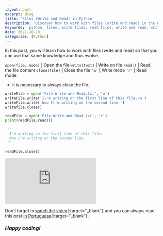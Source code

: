 ```yaml
---
layout: post
excerpt: Blog
title: 'Files (Write and Read) in Python'
description: 'Discover how to work with files (write and read) in the Python programming language. Get answers to your questions with the theory and examples presented.'
keywords: 'python, files, write files, read files, write and read, write, read, post'
date: 2021-10-20
categories: [Python]
---
```


In this post, you will learn how to work with files (write and read) so that you can use that same knowledge and thus evolve.

`open(file, mode)` | Open the file
`write(text)` | Write on file
`read()` | Read the file content
`close(file)` | Close the file
`'w'` | Write mode
`'r'` | Read mode

- it is necessary to always close the file.

```python
writeFile = open('File-Write-and-Read.txt', 'w')
writeFile.write('I\'m writing on the first line of this file.\n')
writeFile.write('Now I\'m writing on the second line.')
writefile.close()

readFile = open('File-Write-and-Read.txt', 'r')
print(readFile.read())

'''
  I'm writing on the first line of this file.
  Now I'm writing on the second line.
'''

readFile.close()
```

<div class="video-container">
  <iframe src="https://www.youtube.com/embed/Hh8eV7n5ieg" frameborder="0" allowfullscreen></iframe>
</div>

Don't forget to [watch the video](https://youtu.be/Hh8eV7n5ieg){:target="\_blank"} and you can always read this post [in Portuguese](https://caffeinealgorithm.com/blog/ficheiros-escrever-e-ler-em-python/){:target="\_blank"}.

### _Happy coding!_
